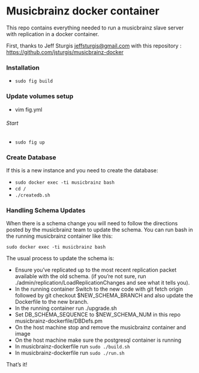 Musicbrainz docker container
==================

This repo contains everything needed to run a musicbrainz slave server with replication in a docker container.

First, thanks to Jeff Sturgis <jeffsturgis@gmail.com> with this repository : https://github.com/jsturgis/musicbrainz-docker

### Installation
* `sudo fig build`

### Update volumes setup ###
*  vim fig.yml
 
###### Start
* `sudo fig up` 

### Create Database
If this is a new instance and you need to create the database:

* `sudo docker exec -ti musicbrainz bash`
* `cd /`
* `./createdb.sh`

### Handling Schema Updates
When there is a schema change you will need to follow the directions posted by the musicbrainz team to update the schema.
You can run bash in the running musicbrainz container like this:

`sudo docker exec -ti musicbrainz bash`

The usual process to update the schema is:

* Ensure you’ve replicated up to the most recent replication packet available with the old schema. (if you’re not sure, run ./admin/replication/LoadReplicationChanges and see what it tells you).
* In the running container Switch to the new code with git fetch origin followed by git checkout $NEW_SCHEMA_BRANCH and also update the Dockerfile to the new branch.
* In the running container run ./upgrade.sh
* Set DB_SCHEMA_SEQUENCE to $NEW_SCHEMA_NUM in this repo musicbrainz-dockerfile/DBDefs.pm
* On the host machine stop and remove the musicbrainz container and image
* On the host machine make sure the postgresql container is running
* In musicbrainz-dockerfile run `sudo ./build.sh`
* In musicbrainz-dockerfile run `sudo ./run.sh`

That’s it!
